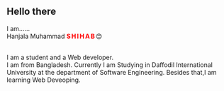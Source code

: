 
<!--
**HanjalaShihab/HanjalaShihab** is a ✨ _special_ ✨ repository because its `README.md` (this file) appears on your GitHub profile.

Here are some ideas to get you started:

- 🔭 I’m currently working on ...
- 🌱 I’m currently learning ...
- 👯 I’m looking to collaborate on ...
- 🤔 I’m looking for help with ...
- 💬 Ask me about ...
- 📫 How to reach me: ...
- 😄 Pronouns: ...
- ⚡ Fun fact: ...
-->

<h2>Hello there</h2>
<body>
I am......<br>
Hanjala Muhammad <span style="font-weight: bold; letter-spacing: 2px; color: red">SHIHAB</span>😊<br><br>

I am a student and a Web developer.<br>
I am from Bangladesh.
Currently I am Studying in Daffodil International University at the department of Software Engineering.
Besides that,I am learning Web Deveoping.
</body>

